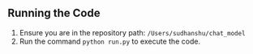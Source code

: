 ## Running the Code

1. Ensure you are in the repository path: `/Users/sudhanshu/chat_model`
2. Run the command `python run.py` to execute the code.